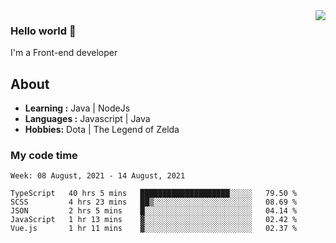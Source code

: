 <img align='right' src="https://github-readme-stats.vercel.app/api?username=jumodada&show_icons=true&theme=vue">

### Hello world 👋

I'm a Front-end developer 
    
## About
-  **Learning :** Java | NodeJs
-  **Languages :** Javascript | Java
-  **Hobbies:** Dota | The Legend of Zelda

### My code time

<!--START_SECTION:waka-->
```text
Week: 08 August, 2021 - 14 August, 2021

TypeScript   40 hrs 5 mins   ████████████████████░░░░░   79.50 % 
SCSS         4 hrs 23 mins   ██▒░░░░░░░░░░░░░░░░░░░░░░   08.69 % 
JSON         2 hrs 5 mins    █░░░░░░░░░░░░░░░░░░░░░░░░   04.14 % 
JavaScript   1 hr 13 mins    ▓░░░░░░░░░░░░░░░░░░░░░░░░   02.42 % 
Vue.js       1 hr 11 mins    ▓░░░░░░░░░░░░░░░░░░░░░░░░   02.37 % 
```
<!--END_SECTION:waka-->
